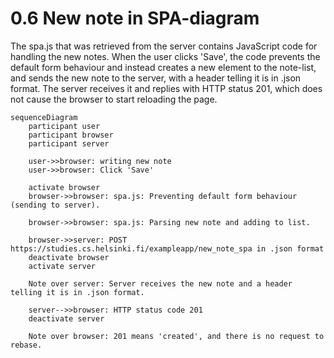 # 0.6 New note in SPA-diagram
The spa.js that was retrieved from the server contains JavaScript code for handling the new notes. When the user clicks 'Save', the code prevents the default form behaviour and instead creates a new element to the note-list, and sends the new note to the server, with a header telling it is in .json format. The server receives it and replies with HTTP status 201, which does not cause the browser to start reloading the page. 


```mermaid
sequenceDiagram
    participant user
    participant browser
    participant server

    user->>browser: writing new note
    user->>browser: Click 'Save'

    activate browser
    browser->>browser: spa.js: Preventing default form behaviour (sending to server). 
    
    browser->>browser: spa.js: Parsing new note and adding to list.

    browser->>server: POST https://studies.cs.helsinki.fi/exampleapp/new_note_spa in .json format
    deactivate browser
    activate server

    Note over server: Server receives the new note and a header telling it is in .json format.

    server-->>browser: HTTP status code 201
    deactivate server

    Note over browser: 201 means 'created', and there is no request to rebase.
    
```